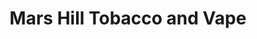 ---
title: "Mars Hill Tobacco and Vape"
url: /mars-hill/mars-hill-tobacco-and-vape/
shop: E-Zigaretten
---